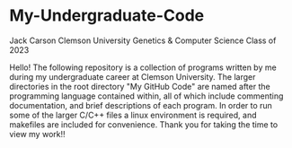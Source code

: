 # My-Undergraduate-Code
Jack Carson
Clemson University Genetics & Computer Science
Class of 2023


Hello! The following repository is a collection of programs written by me during my undergraduate career at Clemson University. The larger directories in the root directory "My GitHub Code" are named after the programming language contained within, all of which include commenting documentation, and brief descriptions of each program. In order to run some of the larger C/C++ files a linux environment is required, and makefiles are included for convenience. Thank you for taking the time to view my work!!
